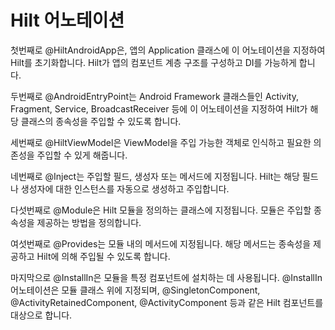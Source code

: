 # Hilt 어노테이션
첫번째로 @HiltAndroidApp은, 앱의 Application 클래스에 이 어노테이션을 지정하여 Hilt를 초기화합니다. Hilt가 앱의 컴포넌트 계층 구조를 구성하고 DI를 가능하게 합니다.<br>

두번째로 @AndroidEntryPoint는 Android Framework 클래스들인 Activity, Fragment, Service, BroadcastReceiver 등에 이 어노테이션을 지정하여 Hilt가 해당 클래스의 종속성을 주입할 수 있도록 합니다.<br>

세번째로 @HiltViewModel은 ViewModel을 주입 가능한 객체로 인식하고 필요한 의존성을 주입할 수 있게 해줍니다.<br>

네번째로 @Inject는 주입할 필드, 생성자 또는 메서드에 지정됩니다. Hilt는 해당 필드나 생성자에 대한 인스턴스를 자동으로 생성하고 주입합니다.<br>

다섯번째로 @Module은 Hilt 모듈을 정의하는 클래스에 지정됩니다. 모듈은 주입할 종속성을 제공하는 방법을 정의합니다.<br>

여섯번째로 @Provides는 모듈 내의 메서드에 지정됩니다. 해당 메서드는 종속성을 제공하고 Hilt에 의해 주입될 수 있도록 합니다.<br>

마지막으로 @InstallIn은 모듈을 특정 컴포넌트에 설치하는 데 사용됩니다. @InstallIn 어노테이션은 모듈 클래스 위에 지정되며, @SingletonComponent, @ActivityRetainedComponent, @ActivityComponent 등과 같은 Hilt 컴포넌트를 대상으로 합니다.
